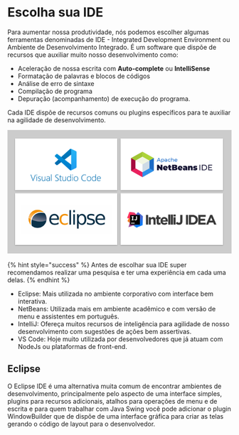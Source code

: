 # Escolha sua IDE

Para aumentar nossa produtividade, nós podemos escolher algumas ferramentas denominadas de IDE - Integrated Development Environment ou Ambiente de Desenvolvimento Integrado. É um software que dispõe de recursos que auxiliar muito nosso desenvolvimento como:

* Aceleração de nossa escrita com **Auto-complete** ou **IntelliSense**
* Formatação de palavras e blocos de códigos
* Análise de erro de sintaxe
* Compilação de programa
* Depuração (acompanhamento) de execução do programa.

Cada IDE dispõe de recursos comuns ou plugins específicos para te auxiliar na agilidade de desenvolvimento.

![](<../.gitbook/assets/image (7).png>)

{% hint style="success" %}
Antes de escolhar sua IDE super recomendamos realizar uma pesquisa e ter uma experiência em cada uma delas.
{% endhint %}

* Eclipse: Mais utilizada no ambiente corporativo com interface bem interativa.
* NetBeans: Utilizada mais em ambiente acadêmico e com versão de menu e assistentes em português.
* IntelliJ: Ofereça muitos recursos de inteligência para agilidade de nosso desenvolvimento com sugestões de ações bem assertivas.
* VS Code: Hoje muito utilizada por desenvolvedores que já atuam com NodeJs ou plataformas de front-end.

## Eclipse

O Eclipse IDE é uma alternativa muita comum de encontrar ambientes de desenvolvimento, principalmente pelo aspecto de uma interface simples, plugins para recursos adicionais, atalhos para operações de menu e de escrita e para quem trabalhar com Java Swing você pode adicionar o plugin WindowBuilder que de dispõe de  uma interface gráfica para criar as telas gerando o código de layout para o desenvolvedor.

